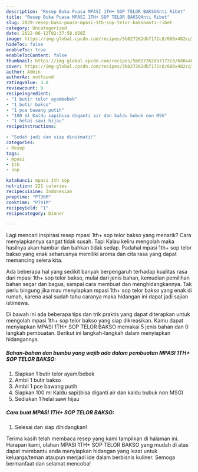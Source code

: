 ```yaml
---
description: "Resep Buka Puasa MPASI 1TH+ SOP TELOR BAKSOAnti Ribet"
title: "Resep Buka Puasa MPASI 1TH+ SOP TELOR BAKSOAnti Ribet"
slug: 2029-resep-buka-puasa-mpasi-1th-sop-telor-baksoanti-ribet
category: Uncategorized
date: 2022-06-12T02:37:58.050Z
image: https://img-global.cpcdn.com/recipes/5b027262db7172c8/680x482cq70/mpasi-1th-sop-telor-bakso-foto-resep-utama.jpg
hideToc: false
enableToc: true
enableTocContent: false
thumbnail: https://img-global.cpcdn.com/recipes/5b027262db7172c8/680x482cq70/mpasi-1th-sop-telor-bakso-foto-resep-utama.jpg
cover: https://img-global.cpcdn.com/recipes/5b027262db7172c8/680x482cq70/mpasi-1th-sop-telor-bakso-foto-resep-utama.jpg
author: Admin
authorAv: notfound
ratingvalue: 3.8
reviewcount: 9
recipeingredient:
- "1 butir telor ayambebek"
- "1 butir bakso"
- "1 pce bawang putih"
- "100 ml Kaldu sapibisa diganti air dan kaldu bubuk non MSG"
- "1 helai sawi hijau"
recipeinstructions:

- "Sudah jadi dan siap dinikmati!"
categories:
- Resep
tags:
- mpasi
- 1th
- sop

katakunci: mpasi 1th sop 
nutrition: 221 calories
recipecuisine: Indonesian
preptime: "PT36M"
cooktime: "PT41M"
recipeyield: "1"
recipecategory: Dinner

---
```



Lagi mencari inspirasi resep mpasi 1th+ sop telor bakso yang menarik? Cara menyiapkannya sangat tidak susah. Tapi Kalau keliru mengolah maka hasilnya akan hambar dan bahkan tidak sedap. Padahal mpasi 1th+ sop telor bakso yang enak seharusnya memiliki aroma dan cita rasa yang dapat memancing selera kita.


Ada beberapa hal yang sedikit banyak berpengaruh terhadap kualitas rasa dari mpasi 1th+ sop telor bakso, mulai dari jenis bahan, kemudian pemilihan bahan segar dan bagus, sampai cara membuat dan menghidangkannya. Tak perlu bingung jika mau menyiapkan mpasi 1th+ sop telor bakso yang enak di rumah, karena asal sudah tahu caranya maka hidangan ini dapat jadi sajian istimewa.




Di bawah ini ada beberapa tips dan trik praktis yang dapat diterapkan untuk mengolah mpasi 1th+ sop telor bakso yang siap dikreasikan. Kamu dapat menyiapkan MPASI 1TH+ SOP TELOR BAKSO memakai 5 jenis bahan dan 0 langkah pembuatan. Berikut ini langkah-langkah dalam menyiapkan hidangannya.

<!--inarticleads1-->

##### Bahan-bahan dan bumbu yang wajib ada dalam pembuatan MPASI 1TH+ SOP TELOR BAKSO:

1. Siapkan 1 butir telor ayam/bebek
1. Ambil 1 butir bakso
1. Ambil 1 pce bawang putih
1. Siapkan 100 ml Kaldu sapi(bisa diganti air dan kaldu bubuk non MSG)
1. Sediakan 1 helai sawi hijau




<!--inarticleads2-->

##### Cara buat MPASI 1TH+ SOP TELOR BAKSO:


1. Selesai dan siap dihidangkan!



Terima kasih telah membaca resep yang kami tampilkan di halaman ini. Harapan kami, olahan MPASI 1TH+ SOP TELOR BAKSO yang mudah di atas dapat membantu anda menyiapkan hidangan yang lezat untuk keluarga/teman ataupun menjadi ide dalam berbisnis kuliner. Semoga bermanfaat dan selamat mencoba!
